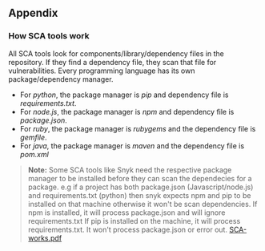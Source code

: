 
## Appendix
### How SCA tools work
All SCA tools look for components/library/dependency files in the repository. If they find a dependency file, they scan that file for vulnerabilities. Every programming language has its own package/dependency manager.
- For *python*, the package manager is *pip* and dependency file is *requirements.txt*.
- For *node.js*, the package manager is *npm* and dependency file is *package.json*.
- For *ruby*, the package manager is *rubygems* and the dependency file is *gemfile*.
- For *java*, the package manager is *maven* and the dependency file is *pom.xml*

> **Note:** Some SCA tools like Snyk need the respective package manager to be installed before they can scan the dependecies for a package.
e.g if a project has both package.json (Javascript/node.js) and requirements.txt (python) then snyk expects npm and pip to be installed on that machine otherwise it won't be scan dependencies.
If npm is installed, it will process package.json and will ignore requirements.txt
If pip is installed on the machine, it will process requirements.txt. It won't process package.json or error out.
[SCA-works.pdf](https://github.com/jdallimoreDel/DevSecOps/files/10196320/SCA-works.pdf)
